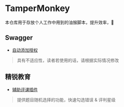 # TamperMonkey
本仓库用于存放个人工作中用到的油猴脚本，提升效率，

## Swagger 
+ [自动添加授权](./swagger/index.js)

> 具有不适应性，读者若使用的话，请根据实际情况修改

## 精锐教育
+ [辅助评课插件](./onesmart/index.js)

> 提供题目随机选择的功能，快速勾选错误 & 评判星级



